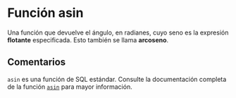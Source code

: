 ﻿---
SidebarGroup: "Funciones matemáticas"
Autogenerated: true
---

# Función  asin

Una función que devuelve el ángulo, en radianes, cuyo seno es la expresión **flotante** especificada. Esto también se llama **arcoseno**.

## Comentarios 

`asin` es una función de SQL estándar. Consulte la documentación completa de la función [`asin`](https://learn.microsoft.com/es-es/sql/t-sql/functions/asin-transact-sql) para mayor información.
